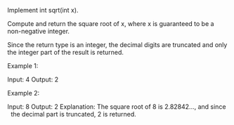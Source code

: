 Implement int sqrt(int x).

Compute and return the square root of x, where&nbsp;x&nbsp;is guaranteed to be a non-negative integer.

Since the return type&nbsp;is an integer, the decimal digits are truncated and only the integer part of the result&nbsp;is returned.

Example 1:


Input: 4
Output: 2


Example 2:


Input: 8
Output: 2
Explanation: The square root of 8 is 2.82842..., and since 
&nbsp;            the decimal part is truncated, 2 is returned.

